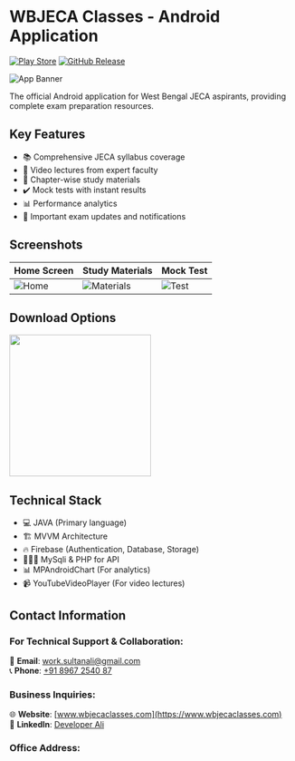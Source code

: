 # WBJECA Classes - Android Application

[![Play Store](https://img.shields.io/badge/Download-Play_Store-brightgreen)](https://play.google.com/store/apps/details?id=com.developerali.wbjecaclasses)
[![GitHub Release](https://img.shields.io/github/v/release/developerali/wbjecaclasses)](https://github.com/developerali/wbjecaclasses/releases/latest)

![App Banner](https://github.com/developerali/wbjecaclasses/raw/logo.webp)

The official Android application for West Bengal JECA aspirants, providing complete exam preparation resources.

## Key Features
- 📚 Comprehensive JECA syllabus coverage
- 🎥 Video lectures from expert faculty
- 📝 Chapter-wise study materials
- ✔️ Mock tests with instant results
- 📊 Performance analytics
- 🔔 Important exam updates and notifications

## Screenshots

| Home Screen | Study Materials | Mock Test |
|-------------|-----------------|-----------|
| ![Home](https://github.com/developerali/wbjecaclasses/raw/main/screenshots/screen1.png) | ![Materials](https://github.com/developerali/wbjecaclasses/raw/main/screenshots/screen2.png) | ![Test](https://github.com/developerali/wbjecaclasses/raw/main/screenshots/screen3.png) |

## Download Options
[<img src="https://play.google.com/intl/en_us/badges/static/images/badges/en_badge_web_generic.png" width="250">](https://play.google.com/store/apps/details?id=com.developerali.wbjecaclasses)

## Technical Stack
- 💻 JAVA (Primary language)
- 🏗 MVVM Architecture
- 🔥 Firebase (Authentication, Database, Storage)
- 👨🏻‍💻 MySqli & PHP for API
- 📊 MPAndroidChart (For analytics)
- 📹 YouTubeVideoPlayer (For video lectures)

## Contact Information

### For Technical Support & Collaboration:
📧 **Email**: [work.sultanali@gmail.com](mailto:work.sultanali@gmail.com)  
📞 **Phone**: [+91 8967 2540 87](tel:+918967254087)  

### Business Inquiries:
🌐 **Website**: [www.wbjecaclasses.com](https://www.wbjecaclasses.com)  
💼 **LinkedIn**: [Developer Ali](https://linkedin.com/in/developer-ali)  

### Office Address:
